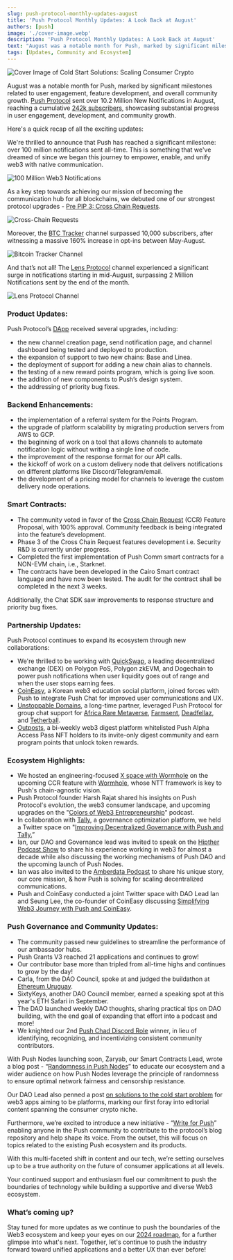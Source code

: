 ```yaml
---
slug: push-protocol-monthly-updates-august
title: 'Push Protocol Monthly Updates: A Look Back at August'
authors: [push]
image: './cover-image.webp'
description: 'Push Protocol Monthly Updates: A Look Back at August'
text: "August was a notable month for Push, marked by significant milestones related to user engagement, feature development, and overall community growth."
tags: [Updates, Community and Ecosystem]
---
```


![Cover Image of Cold Start Solutions: Scaling Consumer Crypto](./cover-image.webp)

<!--truncate-->

August was a notable month for Push, marked by significant milestones related to user engagement, feature development, and overall community growth. [Push Protocol](https://push.org/) sent over 10.2 Million New Notifications in August, reaching a cumulative [242k subscribers](https://push.network/dashboard), showcasing substantial progress in user engagement, development, and community growth.

Here's a quick recap of all the exciting updates:

We're thrilled to announce that Push has reached a significant milestone: over 100 million notifications sent all-time. This is something that we've dreamed of since we began this journey to empower, enable, and unify web3 with native communication.

![100 Million Web3 Notifications](cover-image1.webp) 

As a key step towards achieving our mission of becoming the communication hub for all blockchains, we debuted one of our strongest protocol upgrades - [Pre PIP 3: Cross Chain Requests](https://x.com/pushprotocol/status/1821607565920497857).

![Cross-Chain Requests](cover-image2.webp)

Moreover, the [BTC Tracker](https://app.push.org/channels/0x03EAAAa48ea78d1E66eA3458364d553AD981871E) channel surpassed 10,000 subscribers, after witnessing a massive 160% increase in opt-ins between May-August.

![Bitcoin Tracker Channel](cover-image3.webp)

And that’s not all! The [Lens Protocol](https://app.push.org/channels/0xef6426D522CfE5B7Ae5dB05623aB0Ef78023dBe0) channel experienced a significant surge in notifications starting in mid-August, surpassing 2 Million Notifications sent by the end of the month.

![Lens Protocol Channel](cover-image4.webp)

### **Product Updates:**

Push Protocol’s [DApp](https://app.push.org/welcome) received several upgrades, including:

- the new channel creation page, send notification page, and channel dashboard being tested and deployed to production.
- the expansion of support to two new chains: Base and Linea.
- the deployment of support for adding a new chain alias to channels.
- the testing of a new reward points program, which is going live soon.
- the addition of new components to Push’s design system.
- the addressing of priority bug fixes.

### **Backend Enhancements:**

- the implementation of a referral system for the Points Program.
- the upgrade of platform scalability by migrating production servers from AWS to GCP.
- the beginning of work on a tool that allows channels to automate notification logic without writing a single line of code.
- the improvement of the response format for our API calls.
- the kickoff of work on a custom delivery node that delivers notifications on different platforms like Discord/Telegram/email.
- the development of a pricing model for channels to leverage the custom delivery node operations.

### **Smart Contracts:**

- The community voted in favor of the [Cross Chain Request](https://gov.push.org/t/pre-pip-3-cross-chain-request-feature-in-push-smart-contracts-v3/1794) (CCR) Feature Proposal, with 100% approval. Community feedback is being integrated into the feature’s development.
- Phase 3 of the Cross Chain Request features development i.e. Security R&D is currently under progress.
- Completed the first implementation of Push Comm smart contracts for a NON-EVM chain, i.e., Starknet.
- The contracts have been developed in the Cairo Smart contract language and have now been tested. The audit for the contract shall be completed in the next 3 weeks.

Additionally, the Chat SDK saw improvements to response structure and priority bug fixes.

### **Partnership Updates:**

Push Protocol continues to expand its ecosystem through new collaborations:

- We're thrilled to be working with [QuickSwap](https://x.com/pushprotocol/status/1826957066520383638), a leading decentralized exchange (DEX) on Polygon PoS, Polygon zkEVM, and Dogechain to power push notifications when user liquidity goes out of range and when the user stops earning fees.
- [CoinEasy](https://x.com/pushprotocol/status/1826262728979436009), a Korean web3 education social platform, joined forces with Push to integrate Push Chat for improved user communications and UX.
- [Unstoppable Domains](https://unstoppabledomains.com/), a long-time partner, leveraged Push Protocol for group chat support for [Africa Rare Metaverse](https://x.com/pushprotocol/status/1819715311253307611), [Farmsent](https://x.com/pushprotocol/status/1828077913008476232), [Deadfellaz](https://x.com/pushprotocol/status/1826580811237171237), and [Tetherball](https://x.com/pushprotocol/status/1825500051621212532).
- [Outposts](https://x.com/pushprotocol/status/1825543303116554260), a bi-weekly web3 digest platform whitelisted Push Alpha Access Pass NFT holders to its invite-only digest community and earn program points that unlock token rewards.

### **Ecosystem Highlights:**

- We hosted an engineering-focused [X space with Wormhole](https://x.com/pushprotocol/status/1821875116390613041) on the upcoming CCR feature with [Wormhole](https://wormhole.com/), whose NTT framework is key to Push's chain-agnostic vision.
- Push Protocol founder Harsh Rajat shared his insights on Push Protocol's evolution, the web3 consumer landscape, and upcoming upgrades on the "[Colors of Web3 Entrepreneurship](https://www.youtube.com/watch?v=LQmHFQ7IO18)" podcast.
- In collaboration with [Tally]([https://www.tally.xyz](https://www.tally.xyz/)), a governance optimization platform, we held a Twitter space on "[Improving Decentralized Governance with Push and Tally.](https://x.com/pushprotocol/status/1821441276740346320)”
- Ian, our DAO and Governance lead was invited to speak on the [Hipther Podcast Show](https://www.youtube.com/watch?v=zpqP_b-ch1A) to share his experience working in web3 for almost a decade while also discussing the working mechanisms of Push DAO and the upcoming launch of Push Nodes.
- Ian was also invited to the [Amberdata Podcast](https://blog.amberdata.io/amberdata-podcast-feat-ian-leviness-head-of-grants-at-push-protocol?hss_channel=tw-876969251617112064) to share his unique story, our core mission, & how Push is solving for scaling decentralized communications.
- Push and CoinEasy conducted a joint Twitter space with DAO Lead Ian and Seung Lee, the co-founder of CoinEasy discussing [Simplifying Web3 Journey with Push and CoinEasy](https://x.com/pushprotocol/status/1826620569053286715).

### **Push Governance and Community Updates:**

- The community passed new guidelines to streamline the performance of our ambassador hubs.
- Push Grants V3 reached 21 applications and continues to grow!
- Our contributor base more than tripled from all-time highs and continues to grow by the day!
- Carla, from the DAO Council, spoke at and judged the buildathon at [Ethereum Uruguay](https://x.com/EthereumUruguay).
- SixtyKeys, another DAO Council member, earned a speaking spot at this year's ETH Safari in September.
- The DAO launched weekly DAO thoughts, sharing practical tips on DAO building, with the end goal of expanding that effort into a podcast and more!
- We knighted our 2nd [Push Chad Discord Role](https://x.com/pushprotocol/status/1827295975389499604) winner, in lieu of identifying, recognizing, and incentivizing consistent community contributors.

With Push Nodes launching soon, Zaryab, our Smart Contracts Lead, wrote a blog post - “[Randomness in Push Nodes](https://x.com/pushprotocol/status/1828432624273981586)” to educate our ecosystem and a wider audience on how Push Nodes leverage the principle of randomness to ensure optimal network fairness and censorship resistance.

Our DAO Lead also penned a post [on solutions to the cold start problem](https://push.org/blog/cold-start-solutions-scaling-consumer-crypto/) for web3 apps aiming to be platforms, marking our first foray into editorial content spanning the consumer crypto niche.

Furthermore, we’re excited to introduce a new initiative - “[Write for Push](https://x.com/pushprotocol/status/1826313152176251142)” enabling anyone in the Push community to contribute to the protocol’s blog repository and help shape its voice. From the outset, this will focus on topics related to the existing Push ecosystem and its products.

With this multi-faceted shift in content and our tech, we’re setting ourselves up to be a true authority on the future of consumer applications at all levels.

Your continued support and enthusiasm fuel our commitment to push the boundaries of technology while building a supportive and diverse Web3 ecosystem.

### **What’s coming up?**

Stay tuned for more updates as we continue to push the boundaries of the Web3 ecosystem and keep your eyes on our [2024 roadmap](https://push.org/docs/roadmap/), for a further glimpse into what's next. Together, let's continue to push the industry forward toward unified applications and a better UX than ever before!